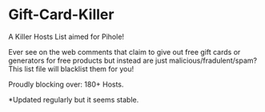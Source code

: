 # Gift-Card-Killer

A Killer Hosts List aimed for Pihole!

Ever see on the web comments that claim to give out free gift cards or generators for free products but instead are just malicious/fradulent/spam? This list file will blacklist them for you!

Proudly blocking over: 180+ Hosts.

*Updated regularly but it seems stable.
